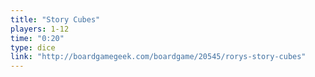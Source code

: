```yaml
---
title: "Story Cubes"
players: 1-12
time: "0:20"
type: dice
link: "http://boardgamegeek.com/boardgame/20545/rorys-story-cubes"
---
```

